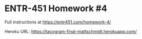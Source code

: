 # ENTR-451 Homework #4

Full instructions at https://entr451.com/homework-4/

Heroku URL: https://tacogram-final-mattschmidt.herokuapp.com/
